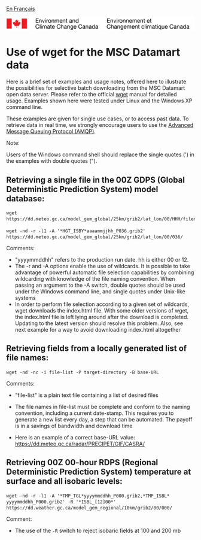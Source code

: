 [En Français](readme_wget-datamart_fr.md)

![ECCC logo](../img_eccc-logo.png)

# Use of wget for the MSC Datamart data

Here is a brief set of examples and usage notes, offered here to illustrate the possibilities for selective batch downloading from the MSC Datamart open data server. Please refer to the official [wget](https://www.gnu.org/software/wget/) manual for detailed usage. Examples shown here were tested under Linux and the Windows XP command line.

These examples are given for single use cases, or to access past data. To retrieve data in real time, we strongly encourage users to use the [Advanced Message Queuing Protocol (AMQP)](amqp_en.md).

Note:

Users of the Windows command shell should replace the single quotes (') in the examples with double quotes (").

## __Retrieving a single file__ in the 00Z GDPS (Global Deterministic Prediction System) model database:

    wget https://dd.meteo.gc.ca/model_gem_global/25km/grib2/lat_lon/00/HHH/filename

    wget -nd -r -l1 -A '*HGT_ISBY*aaaammjjhh_P036.grib2' https://dd.meteo.gc.ca/model_gem_global/25km/grib2/lat_lon/00/036/


Comments:

* "yyyymmddhh" refers to the production run date. hh is either 00 or 12.
* The -r and -A options enable the use of wildcards. It is possible to take advantage of powerful automatic file selection capabilities by combining wildcarding with knowledge of the file naming convention. When passing an argument to the -A switch, double quotes should be used under the Windows command line, and single quotes under Unix-like systems
* In order to perform file selection according to a given set of wildcards, wget downloads the index.html file. With some older versions of wget, the index.html file is left lying around after the download is completed. Updating to the latest version should resolve this problem. Also, see next example for a way to avoid downloading index.html altogether

## __Retrieving fields from a locally generated list of file names__:

    wget -nd -nc -i file-list -P target-directory -B base-URL

Comments:

* "file-list" is a plain text file containing a list of desired files
* The file names in file-list must be complete and conform to the naming convention, including a current date-stamp. This requires you to generate a new list every day, a step that can be automated. The payoff is in a savings of bandwidth and download time

* Here is an example of a correct base-URL value: https://dd.meteo.gc.ca/radar/PRECIPET/GIF/CASRA/

## Retrieving 00Z 00-hour RDPS (Regional Deterministic Prediction System) temperature at surface and all isobaric levels:

    wget -nd -r -l1 -A '*TMP_TGL*yyyymmddhh_P000.grib2,*TMP_ISBL* yyyymmddhh_P000.grib2' -R '*ISBL_[12]00*' https://dd.weather.gc.ca/model_gem_regional/10km/grib2/00/000/

Comment:

* The use of the `-R` switch to reject isobaric fields at 100 and 200 mb
